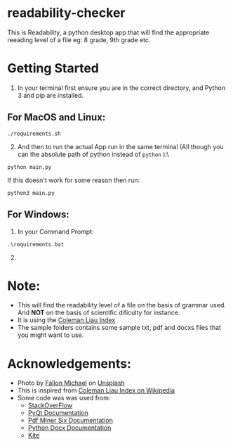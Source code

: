 # readability-checker
This is Readability, a python desktop app that will find the appropriate reeading level of a file eg: 8 grade, 9th grade etc.

# Getting Started
1) In your terminal first ensure you are in the correct directory, and Python 3 and pip are installed.
## For MacOS and Linux:
```
./requirements.sh
```
2) And then to run the actual App run in the same terminal (All though you can the absolute path of python instead of `python` ):\
```
python main.py
```
If this doesn't work for some reason then run:
```
python3 main.py
```
## For Windows:
1) In your Command Prompt:
```
.\requirements.bat
```
2) 
# Note:
- This will find the readability level of a file on the basis of grammar used. And **NOT** on the basis of scientific dificulty for instance.
- It is using the [Coleman Liau Index](https://en.wikipedia.org/wiki/Coleman%E2%80%93Liau_index)
- The sample folders contains some sample txt, pdf and docxs files that you might want to use.

# Acknowledgements:
- Photo by [Fallon Michael](https://unsplash.com/photos/qmlGWIaIgpo) on [Unsplash](https://unsplash.com/)
- This is inspired from [Coleman Liau Index on Wikipedia](https://en.wikipedia.org/wiki/Coleman%E2%80%93Liau_index)
- Some code was was used from:
  - [StackOverFlow](https://stackoverflow.com/questions/2349991/how-to-import-other-python-files)
  - [PyQt Documentation](https://doc.qt.io/qt.html#qt5)
  - [Pdf Miner Six Documentation](https://pdfminersix.readthedocs.io/en/latest/tutorial/composable.html)
  - [Python Docx Documentation](https://python-docx.readthedocs.io/en/latest/)
  - [Kite](https://www.kite.com/python/answers/how-to-check-the-type-of-a-file-in-python)
